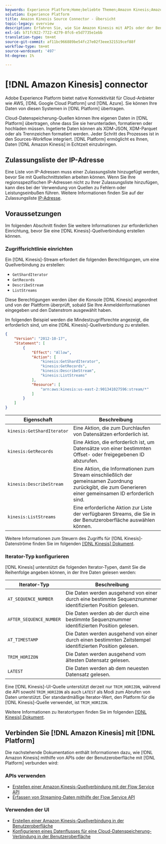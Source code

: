 ```yaml
---
keywords: Experience Platform;Home;beliebte Themen;Amazon Kinesis;Amazonaskinese;Kinesis;Kininose
solution: Experience Platform
title: Amazon Kinesis Source Connector - Übersicht
topic-legacy: overview
description: Erfahren Sie, wie Sie Amazon Kinesis mit APIs oder der Benutzeroberfläche mit Adobe Experience Platform verbinden.
exl-id: b71fc922-7722-4279-8fc6-e5d7735e1ebb
translation-type: tm+mt
source-git-commit: af11bc966889be54fc27e02f3eee321519cef88f
workflow-type: tm+mt
source-wordcount: '497'
ht-degree: 1%

---
```


# [!DNL Amazon Kinesis] connector

Adobe Experience Platform bietet native Konnektivität für Cloud-Anbieter wie AWS, [!DNL Google Cloud Platform] und [!DNL Azure]. Sie können Ihre Daten von diesen Systemen in [!DNL Platform] übertragen.

Cloud-Datenspeicherung-Quellen können Ihre eigenen Daten in [!DNL Platform] übertragen, ohne dass Sie sie herunterladen, formatieren oder hochladen müssen. Ingetierte Daten können als XDM-JSON, XDM-Parquet oder als Trennzeichen formatiert werden. Jeder Schritt des Prozesses ist in den Sources-Workflow integriert. [!DNL Platform] ermöglicht es Ihnen, Daten  [!DNL Amazon Kinesis] in Echtzeit einzubringen.

## Zulassungsliste der IP-Adresse

Eine Liste von IP-Adressen muss einer Zulassungsliste hinzugefügt werden, bevor Sie mit Quellschnittstellen arbeiten können. Wenn Sie Ihre regionsspezifischen IP-Adressen nicht zu Ihrer Zulassungsliste hinzufügen, kann dies bei der Verwendung von Quellen zu Fehlern oder Leistungseinbußen führen. Weitere Informationen finden Sie auf der Zulassungsliste [IP-Adresse](../../ip-address-allow-list.md).

## Voraussetzungen

Im folgenden Abschnitt finden Sie weitere Informationen zur erforderlichen Einrichtung, bevor Sie eine [!DNL Kinesis]-Quellverbindung erstellen können.

### Zugriffsrichtlinie einrichten

Ein [!DNL Kinesis]-Stream erfordert die folgenden Berechtigungen, um eine Quellverbindung zu erstellen:

- `GetShardIterator`
- `GetRecords`
- `DescribeStream`
- `ListStreams`

Diese Berechtigungen werden über die Konsole [!DNL Kinesis] angeordnet und von der Plattform überprüft, sobald Sie Ihre Anmeldeinformationen eingegeben und den Datenstrom ausgewählt haben.

Im folgenden Beispiel werden die Mindestzugriffsrechte angezeigt, die erforderlich sind, um eine [!DNL Kinesis]-Quellverbindung zu erstellen.

```json
{
    "Version": "2012-10-17",
    "Statement": [
        {
            "Effect": "Allow",
            "Action": [
                "kinesis:GetShardIterator",
                "kinesis:GetRecords",
                "kinesis:DescribeStream",
                "kinesis:ListStreams"
            ],
            "Resource": [
                "arn:aws:kinesis:us-east-2:901341027596:stream/*"
            ]
        }
    ]
}
```

| Eigenschaft | Beschreibung |
| -------- | ----------- |
| `kinesis:GetShardIterator` | Eine Aktion, die zum Durchlaufen von Datensätzen erforderlich ist. |
| `kinesis:GetRecords` | Eine Aktion, die erforderlich ist, um Datensätze von einer bestimmten Offset- oder freigegebenen ID abzurufen. |
| `kinesis:DescribeStream` | Eine Aktion, die Informationen zum Stream einschließlich der gemeinsamen Zuordnung zurückgibt, die zum Generieren einer gemeinsamen ID erforderlich sind. |
| `kinesis:ListStreams` | Eine erforderliche Aktion zur Liste der verfügbaren Streams, die Sie in der Benutzeroberfläche auswählen können. |

Weitere Informationen zum Steuern des Zugriffs für [!DNL Kinesis]-Datenströme finden Sie im folgenden [[!DNL Kinesis] Dokument](https://docs.aws.amazon.com/streams/latest/dev/controlling-access.html).

### Iterator-Typ konfigurieren

[!DNL Kinesis] unterstützt die folgenden Iterator-Typen, damit Sie die Reihenfolge angeben können, in der Ihre Daten gelesen werden:

| Iterator-Typ | Beschreibung |
| ------------- | ----------- |
| `AT_SEQUENCE_NUMBER` | Die Daten werden ausgehend von einer durch eine bestimmte Sequenznummer identifizierten Position gelesen. |
| `AFTER_SEQUENCE_NUMBER` | Die Daten werden ab der durch eine bestimmte Sequenznummer identifizierten Position gelesen. |
| `AT_TIMESTAMP` | Die Daten werden ausgehend von einer durch einen bestimmten Zeitstempel identifizierten Position gelesen. |
| `TRIM_HORIZON` | Die Daten werden ausgehend vom ältesten Datensatz gelesen. |
| `LATEST` | Die Daten werden ab dem neuesten Datensatz gelesen. |

Eine [!DNL Kinesis]-UI-Quelle unterstützt derzeit nur `TRIM_HORIZON`, während die API sowohl `TRIM_HORIZON` als auch `LATEST` als Modi zum Abrufen von Daten unterstützt. Der standardmäßige Iterator-Wert, den Platform für die [!DNL Kinesis]-Quelle verwendet, ist `TRIM_HORIZON`.

Weitere Informationen zu Iteratortypen finden Sie im folgenden [[!DNL Kinesis] Dokument](https://docs.aws.amazon.com/kinesis/latest/APIReference/API_GetShardIterator.html#API_GetShardIterator_RequestSyntax).

## Verbinden Sie [!DNL Amazon Kinesis] mit [!DNL Platform]

Die nachstehende Dokumentation enthält Informationen dazu, wie [!DNL Amazon Kinesis] mithilfe von APIs oder der Benutzeroberfläche mit [!DNL Platform] verbunden wird:

### APIs verwenden

- [Erstellen einer Amazon Kinesis-Quellverbindung mit der Flow Service API](../../tutorials/api/create/cloud-storage/kinesis.md)
- [Erfassen von Streaming-Daten mithilfe der Flow Service API](../../tutorials/api/collect/streaming.md)

### Verwenden der UI

- [Erstellen einer Amazon Kinesis-Quellverbindung in der Benutzeroberfläche](../../tutorials/ui/create/cloud-storage/kinesis.md)
- [Konfigurieren eines Datenflusses für eine Cloud-Datenspeicherung-Verbindung in der Benutzeroberfläche](../../tutorials/ui/dataflow/streaming/cloud-storage-streaming.md)
